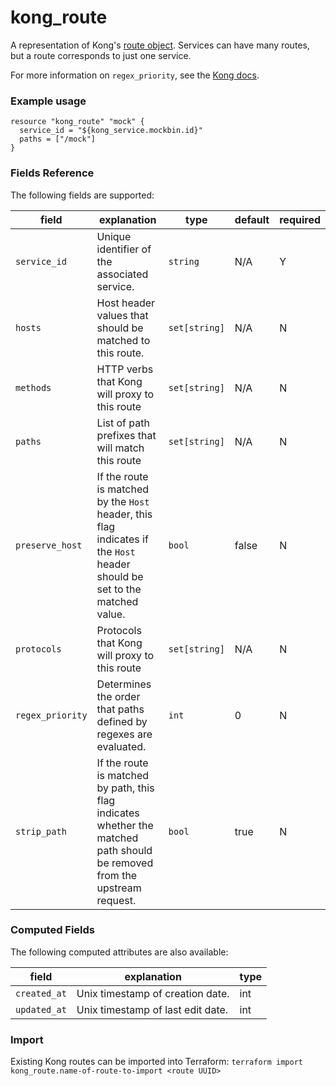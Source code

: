 # kong_route
A representation of Kong's [route object](https://docs.konghq.com/0.14.x/admin-api/#route-object).
Services can have many routes, but a route corresponds to just one service.

For more information on `regex_priority`, see the [Kong docs](https://docs.konghq.com/0.14.x/proxy/#evaluation-order).

### Example usage

```hcl
resource "kong_route" "mock" {
  service_id = "${kong_service.mockbin.id}"
  paths = ["/mock"]
}

```

### Fields Reference
The following fields are supported:

| field     | explanation     | type      | default     | required                         |
|-----------|-----------------|-----------|-------------|----------------------------------|
|`service_id`|Unique identifier of the associated service. |`string`| N/A| Y|
|`hosts`|Host header values that should be matched to this route. |`set[string]`| N/A| N|
|`methods`|HTTP verbs that Kong will proxy to this route |`set[string]`| N/A| N|
|`paths`|List of path prefixes that will match this route |`set[string]`| N/A| N|
|`preserve_host`| If the route is matched by the `Host` header, this flag indicates if the `Host` header should be set to the matched value. |`bool`| false| N|
|`protocols`|Protocols that Kong will proxy to this route |`set[string]`| N/A| N|
|`regex_priority`|Determines the order that paths defined by regexes are evaluated. |`int`| 0| N|
|`strip_path`| If the route is matched by path, this flag indicates whether the matched path should be removed from the upstream request. |`bool`| true| N|
### Computed Fields
The following computed attributes are also available:

| field     | explanation     | type    |
|-----------|-----------------|---------|
|`created_at`|Unix timestamp of creation date. |int|
|`updated_at`|Unix timestamp of last edit date. |int|

### Import
Existing Kong routes can be imported into Terraform:
`terraform import kong_route.name-of-route-to-import <route UUID>`
